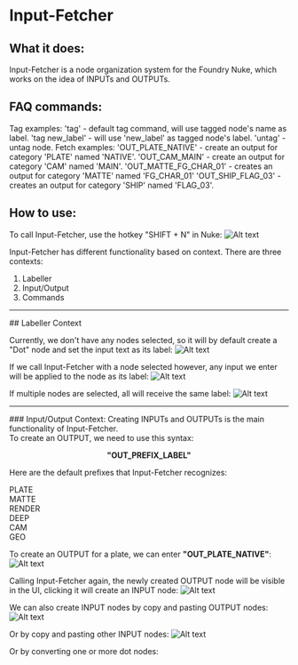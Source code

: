 # Input-Fetcher

## What it does:

Input-Fetcher is a node organization system for the Foundry Nuke, which works on the idea of INPUTs and OUTPUTs.
<br>

## FAQ commands:</b>
Tag examples:</b>
'tag' - default tag command, will use tagged node's name as label.</b>
'tag new_label' - will use 'new_label' as tagged node's label.</b>
'untag' - untag node.</b>
</b>
Fetch examples:</b>
'OUT_PLATE_NATIVE' - create an output for category 'PLATE' named 'NATIVE'.</b>
'OUT_CAM_MAIN' - create an output for category 'CAM' named 'MAIN'.</b>
'OUT_MATTE_FG_CHAR_01' - creates an output for category 'MATTE' named 'FG_CHAR_01'</b>
'OUT_SHIP_FLAG_03' - creates an output for category 'SHIP' named 'FLAG_03'.</b>
</b></b>
## How to use:

To call Input-Fetcher, use the hotkey "SHIFT + N" in Nuke:
![ Alt text](inputFetcher_00.gif)


Input-Fetcher has different functionality based on context.
There are three contexts:
1. Labeller
2. Input/Output
3. Commands
<HR></HR>
## Labeller Context



Currently, we don't have any nodes selected, so it will by default create a "Dot" node and set the input text as its label:
![ Alt text](inputFetcher_01.gif)

If we call Input-Fetcher with a node selected however, any input we enter will be applied to the node as its label:
![ Alt text](inputFetcher_02.gif)

If multiple nodes are selected, all will receive the same label:
![ Alt text](inputFetcher_03.gif)

<HR></HR>
### Input/Output Context:
Creating INPUTs and OUTPUTs is the main functionality of Input-Fetcher.<br>
To create an OUTPUT, we need to use this syntax:<br>
<p align="center">
<b>"OUT_PREFIX_LABEL"</b>
</p>

Here are the default prefixes that Input-Fetcher recognizes:

PLATE<br>
MATTE<br>
RENDER<br>
DEEP<br>
CAM<br>
GEO<br>

To create an OUTPUT for a plate, we can enter <b>"OUT_PLATE_NATIVE"</b>:
![ Alt text](inputFetcher_04.gif)

Calling Input-Fetcher again, the newly created OUTPUT node will be visible in the UI, clicking it will create an INPUT node:
![ Alt text](inputFetcher_05.gif)

We can also create INPUT nodes by copy and pasting OUTPUT nodes:
![ Alt text](inputFetcher_06.gif)

Or by copy and pasting other INPUT nodes:
![ Alt text](inputFetcher_07.gif)

Or by converting one or more dot nodes:
